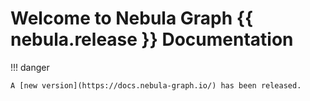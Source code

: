 # Welcome to Nebula Graph {{ nebula.release }} Documentation

!!! danger 

    A [new version](https://docs.nebula-graph.io/) has been released.